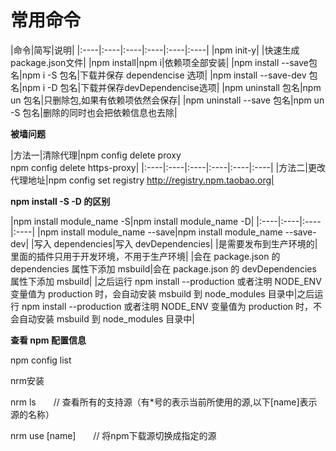 # **常用命令**
|命令|简写|说明|
|:----|:----|:----|:----|:----|:----|
|npm init-y|    |快速生成 package.json文件|
|npm install|npm i|依赖项全部安装|
|npm install --save包名|npm i -S 包名|下载并保存 dependencise 选项|
|npm install --save-dev 包名|npm i -D 包名|下载并保存devDependencise选项|
|npm uninstall 包名|npm un 包名|只删除包,如果有依赖项依然会保存|
|npm uninstall --save 包名|npm un -S 包名|删除的同时也会把依赖信息也去除|

**被墙问题**

|方法一|清除代理|npm config delete proxy<br>npm config delete https-proxy|
|:----|:----|:----|:----|:----|:----|
|方法二|更改代理地址|npm config set registry http://registry.npm.taobao.org|

**npm install -S -D 的区别**

|npm install module_name -S|npm install module_name -D|
|:----|:----|:----|:----|
|npm install module_name --save|npm install module_name --save-dev|
|写入 dependencies|写入 devDependencies|
|是需要发布到生产环境的|里面的插件只用于开发环境，不用于生产环境|
|会在 package.json 的 dependencies 属性下添加 msbuild|会在 package.json 的 devDependencies 属性下添加 msbuild|
|之后运行 npm install --production 或者注明 NODE_ENV 变量值为 production 时，会自动安装 msbuild 到 node_modules 目录中|之后运行 npm install --production 或者注明 NODE_ENV 变量值为 production 时，不会自动安装 msbuild 到 node_modules 目录中|

**查看 npm 配置信息**

npm config list

nrm安装

nrm ls　　// 查看所有的支持源（有*号的表示当前所使用的源,以下[name]表示源的名称）

nrm use [name]　　// 将npm下载源切换成指定的源

# 